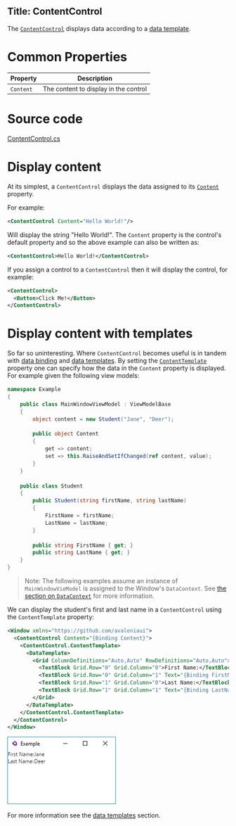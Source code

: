 Title: ContentControl
---
The [`ContentControl`](/api/Avalonia.Controls/ContentControl) displays data according to a
[data template](/docs/templates/datatemplate).

# Common Properties

|Property|Description|
|--------|-----------|
|`Content`|The content to display in the control|

# Source code
[ContentControl.cs](https://github.com/AvaloniaUI/Avalonia/blob/master/src/Avalonia.Controls/ContentControl.cs)

# Display content

At its simplest, a `ContentControl` displays the data assigned to its
[`Content`](/api/Avalonia.Controls/ContentControl/4B02A756) property.

For example:

```xml
<ContentControl Content="Hello World!"/>
```

Will display the string "Hello World!". The `Content` property is the control's default property
and so the above example can also be written as:

```xml
<ContentControl>Hello World!</ContentControl>
```

If you assign a control to a `ContentControl` then it will display the control, for example:

```xml
<ContentControl>
  <Button>Click Me!</Button>
</ContentControl>
```

# Display content with templates

So far so uninteresting. Where `ContentControl` becomes useful is in tandem with 
[data binding](/docs/binding) and [data templates](/docs/templates/datatemplate). By setting the
[`ContentTemplate`](/api/Avalonia.Controls/ContentControl/ACED680E) property one can specify how
the data in the `Content` property is displayed. For example given the following view models:

```csharp
namespace Example
{
    public class MainWindowViewModel : ViewModelBase
    {
        object content = new Student("Jane", "Deer");

        public object Content
        {
            get => content;
            set => this.RaiseAndSetIfChanged(ref content, value);
        }
    }

    public class Student
    {
        public Student(string firstName, string lastName)
        {
            FirstName = firstName;
            LastName = lastName;
        }

        public string FirstName { get; }
        public string LastName { get; }
    }
}
```

> Note: The following examples assume an instance of `MainWindowVieModel` is assigned to the Window's
  `DataContext`. See [the section on `DataContext`](/docs/binding/datacontext) for more information.

We can display the student's first and last name in a `ContentControl` using the `ContentTemplate`
property:

```xml
<Window xmlns="https://github.com/avaloniaui">
  <ContentControl Content="{Binding Content}">
    <ContentControl.ContentTemplate>
      <DataTemplate>
        <Grid ColumnDefinitions="Auto,Auto" RowDefinitions="Auto,Auto">
          <TextBlock Grid.Row="0" Grid.Column="0">First Name:</TextBlock>
          <TextBlock Grid.Row="0" Grid.Column="1" Text="{Binding FirstName}"/>
          <TextBlock Grid.Row="1" Grid.Column="0">Last Name:</TextBlock>
          <TextBlock Grid.Row="1" Grid.Column="1" Text="{Binding LastName}"/>
        </Grid>
      </DataTemplate>
    </ContentControl.ContentTemplate>
  </ContentControl>
</Window>
```
![Student first and last name](images/student-first-last-name.png)

For more information see the [data templates](/docs/templates/datatemplate) section.